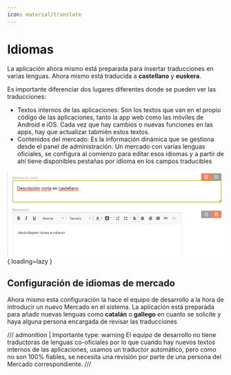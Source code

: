 ```yaml
---
icon: material/translate
---
```


# Idiomas

La aplicación ahora mismo está preparada para insertar traducciones en varias lenguas. Ahora mismo está traducida a 
**castellano** y **euskera**.

Es importante diferenciar dos lugares diferentes donde se pueden ver las traducciones:

- Textos internos de las aplicaciones: Son los textos que van en el propio código de las aplicaciones, tanto la app web
como las móviles de Android e iOS. Cada vez que hay cambios o nuevas funciones en las apps, hay que actualizar tabmién
estos textos.
- Contenidos del mercado: Es la información dinámica que se gestiona desde el panel de administración. Un mercado con
varias lenguas oficiales, se configura al comienzo para editar esos idiomas y a partir de ahí tiene disponibles
pestañas por idioma en los campos traducibles

![Campos multidioma](../assets/campos-multidioma.png){ loading=lazy }
 

## Configuración de idiomas de mercado

Ahora mismo esta configuración la hace el equipo de desarrollo a la hora de introducir un nuevo Mercado en el sistema.
La aplicación está preparada para añadir nuevas lenguas como **catalán** o **gallego** en cuanto se solicite y haya 
alguna persona encargada de revisar las traducciones


/// admonition | Importante
    type: warning
El equipo de desarrollo no tiene traductoras de lenguas co-oficiales por lo que cuando hay nuevos textos internos de las
aplicaciones, usamos un traductor automático, pero como no son 100% fiables, se necesita una revisión por parte de una
persona del Mercado correspondiente.
///